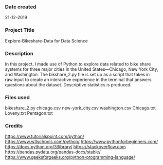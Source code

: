 ### Date created
21-12-2019

### Project Title
Explore-Bikeshare-Data for Data Science

### Description
In this project, I made use of Python to explore data related to bike share systems for three major cities in the United States—Chicago, New York City, and Washington. The bikshare_2.py file is set up as a script that takes in raw input to create an interactive experience in the terminal that answers questions about the dataset. Descriptive statistics is produced.

### Files used
bikeshare_2.py
chicago.csv
new-york_city.csv
washington.csv
Chicago.txt
Loveny.txt
Pentagon.txt

### Credits
https://www.tutorialspoint.com/python/
https://www.w3schools.com/python/
https://www.pythonforbeginners.com/
https://docs.python.org/3/library/
https://stackoverflow.com
https://pandas.pydata.org/pandas-docs/stable/
https://www.geeksforgeeks.org/python-programming-language/
